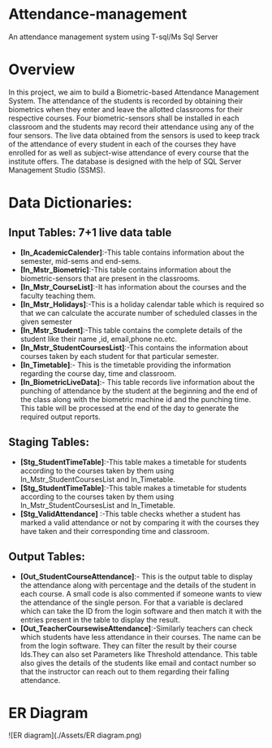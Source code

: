 # Attendance-management
An attendance management system using T-sql/Ms Sql Server

# Overview
In this project, we aim to build a Biometric-based Attendance Management System. The attendance of the students is recorded by obtaining their biometrics when they enter and leave the allotted classrooms for their respective courses. Four biometric-sensors shall be installed in each classroom and the students may record their attendance using any of the four sensors. The live data obtained from the sensors is used to keep track of the attendance of every student in each of the courses they have enrolled for as well as subject-wise attendance of every course that the institute offers. The database is designed with the help of SQL Server Management Studio (SSMS).

# Data Dictionaries:
## Input Tables: 7+1 live data table
- **[In_AcademicCalender]**:-This table contains  information about the semester, mid-sems and end-sems.
- **[In_Mstr_Biometric]**:-This table contains information about the biometric-sensors that are present in the classrooms.
- **[In_Mstr_CourseList]**:-It has information about the courses and the faculty teaching them.
- **[In_Mstr_Holidays]**:-This is a holiday calendar table which is required so that we can calculate the accurate number of scheduled classes in the given semester
- **[In_Mstr_Student]**:-This table contains the complete details of the student like their name ,id, email,phone no.etc.
- **[In_Mstr_StudentCoursesList]**:-This contains the information about courses taken by each student for that particular semester.
- **[In_Timetable]**:- This is the timetable providing the information regarding the course day, time and classroom.
- **[In_BiometricLiveData]**:- This table records live information about the punching of attendance by the student at the beginning and the end of the class along with the biometric machine id and the punching time. This table will be processed at the end of the day to generate the required output reports.

## Staging Tables:
- **[Stg_StudentTimeTable]**:-This table makes a timetable for  students  according to the courses taken by them using In_Mstr_StudentCoursesList and In_Timetable.
- **[Stg_StudentTimeTable]**:-This table makes a timetable for  students  according to the courses taken by them using In_Mstr_StudentCoursesList and In_Timetable.
- **[Stg_ValidAttendance]** :-This table checks whether a student has marked a valid attendance or not by comparing it with the courses they have taken and their corresponding time and classroom.

## Output Tables:
- **[Out_StudentCourseAttendance]**:- This is the output table to display the attendance along with percentage and the details of the student in each course. A small code is also commented if someone wants to view the attendance of the single person. For that a variable is declared which can take the ID from the login software and then match it with the entries present in the table to display the result.
- **[Out_TeacherCoursewiseAttendance]**:-Similarly teachers can check which students have less attendance in their courses. The name can be from the login software. They can filter the result by their course Ids.They can also set Parameters like Threshold attendance. This table also gives the details of the students like email and contact number so that the instructor can reach out to them regarding their falling attendance.

# ER Diagram

![ER diagram](./Assets/ER diagram.png)


